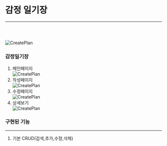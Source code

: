 # 감정 일기장

---

### <br/>

![CreatePlan](./image/Require.png)

### 감정일기장<br/>

1. 메인페이지<br/>
   ![CreatePlan](./image/main.png)
2. 작성페이지<br/>
   ![CreatePlan](./image/newpage.png)
3. 수정페이지<br/>
   ![CreatePlan](./image/editorpage.png)
4. 상세보기<br/>
   ![CreatePlan](./image/viwerpage.png)


### 구현된 기능

---

1. 기본 CRUD(검색,추가,수정,삭제)



